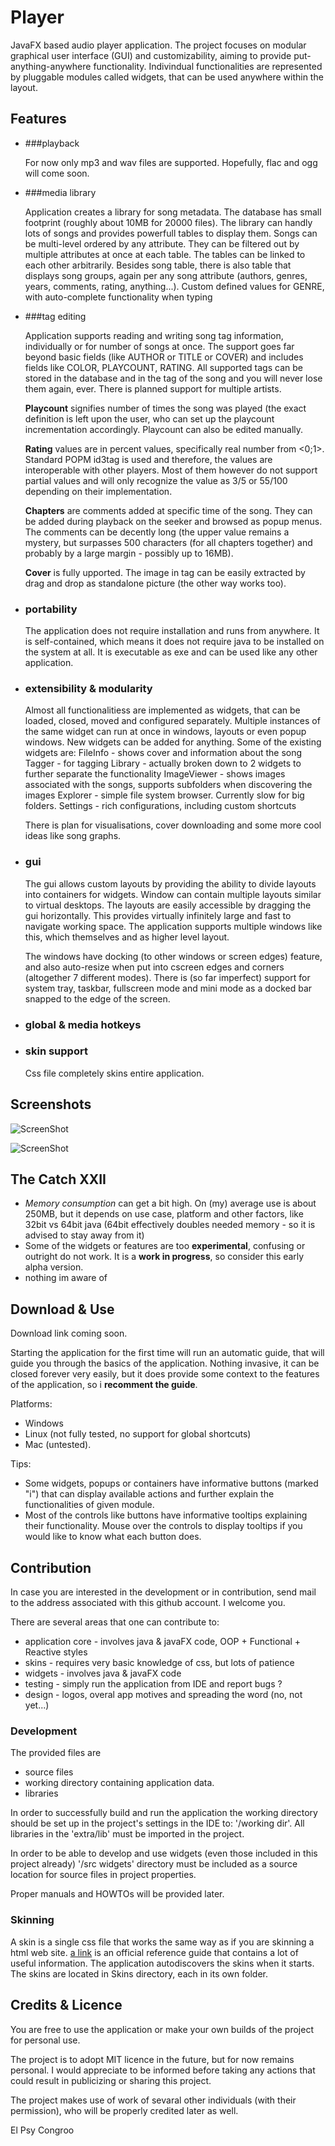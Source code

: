 # Player

JavaFX based audio player application.
The project focuses on modular graphical user interface (GUI) and customizability, aiming to provide put-anything-anywhere functionality. Indivindual functionalities are represented by pluggable modules called widgets, that can be used anywhere within the layout.

## Features

- ###playback

  For now only mp3 and wav files are supported. Hopefully, flac and ogg will come soon.
  
- ###media library 
  
  Application creates a library for song metadata. The database has small footprint (roughly about 10MB for 20000 files). The library can handly lots of songs and provides powerfull tables to display them. Songs can be multi-level ordered by any attribute. They can be filtered out by multiple attributes at once at each table. The tables can be linked to each other arbitrarily. Besides song table, there is also table that displays song groups, again per any song attribute (authors, genres, years, comments, rating, anything...). Custom defined values for GENRE, with auto-complete functionality when typing

- ###tag editing

  Application supports reading and writing song tag information, individually or for number of songs at once. The support goes far beyond basic fields (like AUTHOR or TITLE or COVER) and includes fields like COLOR, PLAYCOUNT, RATING. All supported tags can be stored in the database and in the tag of the song and you will never lose them again, ever. There is planned support for multiple artists.
  
  **Playcount** signifies number of times the song was played (the exact definition is left upon the user, who can set up the playcount incrementation accordingly. Playcount can also be edited manually.
  
  **Rating** values are in percent values, specifically real number from <0;1>. Standard POPM id3tag is used and therefore, the values are interoperable with other players. Most of them however do not support partial values and will only recognize the value as 3/5 or 55/100 depending on their implementation.
  
  **Chapters** are comments added at specific time of the song. They can be added during playback on the seeker and browsed as popup menus. The comments can be decently long (the upper value remains a mystery, but surpasses 500 characters (for all chapters together) and probably by a large margin - possibly up to 16MB).
  
  **Cover** is fully upported. The image in tag can be easily extracted by drag and drop as standalone picture (the other way works too).

- ### portability 

  The application does not require installation and runs from anywhere. It is self-contained, which means it does not require java to be installed on the system at all. It is executable as exe and can be used like any other application.
  
- ### extensibility & modularity

  Almost all functionalitiess are implemented as widgets, that can be loaded, closed, moved and configured separately. Multiple instances of the same widget can run at once in windows, layouts or even popup windows. New widgets can be added for anything. Some of the existing widgets are:
  FileInfo - shows cover and information about the song
  Tagger - for tagging
  Library - actually broken down to 2 widgets to further separate the functionality
  ImageViewer - shows images associated with the songs, supports subfolders when discovering the images
  Explorer - simple file system browser. Currently slow for big folders.
  Settings - rich configurations, including custom shortcuts
  
  There is plan for visualisations, cover downloading and some more cool ideas like song graphs.
  
- ### gui

  The gui allows custom layouts by providing the ability to divide layouts into containers for widgets. Window can contain multiple layouts similar to virtual desktops. The layouts are easily accessible by dragging the gui horizontally. This provides virtually infinitely large and fast to navigate working space. The application supports multiple windows like this, which themselves and as higher level layout.
  
  The windows have docking (to other windows or screen edges) feature, and also auto-resize when put into cscreen edges and corners (altogether 7 different modes). There is (so far imperfect) support for system tray, taskbar, fullscreen mode and mini mode as a docked bar snapped to the edge of the screen.
  
- ### global & media hotkeys
- ### skin support

  Css file completely skins entire application.

## Screenshots

![ScreenShot](/extra/screenshot1.png)

![ScreenShot](/extra/screenshot3.png)

## The Catch XXII

- *Memory consumption* can get a bit high. On (my) average use is about 250MB, but it depends on use case, platform and other factors, like 32bit vs 64bit java (64bit effectively doubles needed memory - so it is advised to stay away from it)
- Some of the widgets or features are too **experimental**, confusing or outright do not work. It is a **work in progress**, so consider this early alpha version.
- nothing im aware of

## Download & Use

Download link coming soon.

Starting the application for the first time will run an automatic guide, that will guide you through the basics of the application. Nothing invasive, it can be closed forever very easily, but it does provide some context to the features of the application, so i **recomment the guide**.

Platforms:
- Windows
- Linux (not fully tested, no support for global shortcuts)
- Mac (untested).

Tips:
- Some widgets, popups or containers have informative buttons (marked "i") that can display available actions and further explain the functionalities of given module. 
- Most of the controls like buttons have informative tooltips explaining their functionality. Mouse over the controls to display tooltips if you would like to know what each button does.

## Contribution

In case you are interested in the development or in contribution, send mail to the address associated with this github account. I welcome you.

There are several areas that one can contribute to:
- application core - involves java & javaFX code, OOP + Functional + Reactive styles
- skins - requires very basic knowledge of css, but lots of patience
- widgets - involves java & javaFX code
- testing - simply run the application from IDE and report bugs ?
- design - logos, overal app motives and spreading the word (no, not yet...)

### Development

The provided files are
- source files
- working directory containing application data.
- libraries

In order to successfully build and run the application the working directory should be set up in the project's settings in the IDE to: '/working dir'. All libraries in the 'extra/lib' must be imported in the project.

In order to be able to develop and use widgets (even those included in this project already) '/src widgets' directory must be included as a source location for source files in project properties.

Proper manuals and HOWTOs will be provided later.

### Skinning

A skin is a single css file that works the same way as if you are skinning a html web site. [a link](http://docs.oracle.com/javafx/2/api/javafx/scene/doc-files/cssref.html) is an official reference guide that contains a lot of useful information.
The application autodiscovers the skins when it starts. The skins are located in Skins directory, each in its own folder.

## Credits & Licence

You are free to use the application or make your own builds of the project for personal use.

The project is to adopt MIT licence in the future, but for now remains personal. I would appreciate to be
informed before taking any actions that could result in publicizing or sharing this project.

The project makes use of work of sevaral other individuals (with their permission), who will be properly credited later as well.

El Psy Congroo
